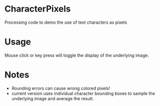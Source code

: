 # CharacterPixels
Processing code to demo the use of text characters as pixels
# Usage
Mouse click or key press will toggle the display of the underlying image.
# Notes
 - Rounding errors can cause wrong colored pixels!
 - current version uses individual character bounding boxes to sample the underlying image and average the result.
